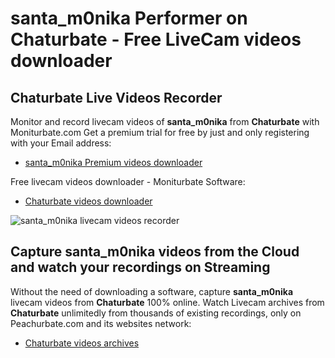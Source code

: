 # santa_m0nika Performer on Chaturbate - Free LiveCam videos downloader

## Chaturbate Live Videos Recorder

Monitor and record livecam videos of **santa_m0nika** from **Chaturbate** with Moniturbate.com
Get a premium trial for free by just and only registering with your Email address:
* [santa_m0nika Premium videos downloader](https://moniturbate.com/request-demo-licence-key.html)

Free livecam videos downloader - Moniturbate Software:
* [Chaturbate videos downloader](https://moniturbate.com/moniturbate-download-software.html)

![santa_m0nika livecam videos recorder](https://peachurnet.com/templates/moniturbate-software.png)


## Capture santa_m0nika videos from the Cloud and watch your recordings on Streaming

Without the need of downloading a software, capture **santa_m0nika** livecam videos from **Chaturbate** 100% online.
Watch Livecam archives from **Chaturbate** unlimitedly from thousands of existing recordings, only on Peachurbate.com and its websites network:
* [Chaturbate videos archives](https://peachurnet.com/)